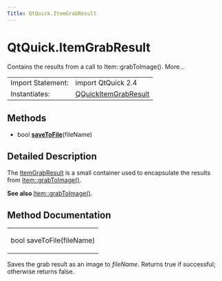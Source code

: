 ```yaml
---
Title: QtQuick.ItemGrabResult
---
```


# QtQuick.ItemGrabResult

<span class="subtitle"></span>
<!-- $$$ItemGrabResult-brief -->
<p>Contains the results from a call to Item::grabToImage(). More...</p>
<!-- @@@ItemGrabResult -->
<table class="alignedsummary">
<tr><td class="memItemLeft rightAlign topAlign"> Import Statement:</td><td class="memItemRight bottomAlign"> import QtQuick 2.4</td></tr><tr><td class="memItemLeft rightAlign topAlign"> Instantiates:</td><td class="memItemRight bottomAlign"> <a href="https://developer.ubuntu.com/api//qquickitemgrabresult.html">QQuickItemGrabResult</td></tr></table><ul>
</ul>
<h2 id="methods">Methods</h2>
<ul>
<li class="fn">bool <b><b><a href="#saveToFile-method">saveToFile</a></b></b>(fileName)</li>
</ul>
<!-- $$$ItemGrabResult-description -->
<h2 id="details">Detailed Description</h2>
</p>
<p>The <a href="index.html">ItemGrabResult</a> is a small container used to encapsulate the results from <a href="QtQuick.Item.md#grabToImage-method">Item::grabToImage()</a>.</p>
<p><b>See also </b><a href="QtQuick.Item.md#grabToImage-method">Item::grabToImage()</a>.</p>
<!-- @@@ItemGrabResult -->
<h2>Method Documentation</h2>
<!-- $$$saveToFile -->
<table class="qmlname"><tr valign="top" id="saveToFile-method"><td class="tblQmlFuncNode"><p><span class="type">bool</span> <span class="name">saveToFile</span>(<span class="type">fileName</span>)</p></td></tr></table><p>Saves the grab result as an image to <i>fileName</i>. Returns true if successful; otherwise returns false.</p>
<!-- @@@saveToFile -->
<br/>
